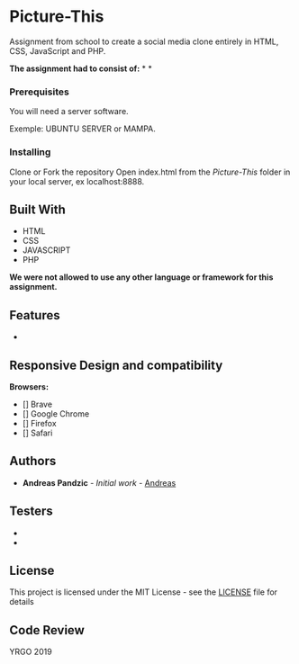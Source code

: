 # Picture-This
Assignment from school to create a social media clone entirely in HTML, CSS, JavaScript and PHP.


__The assignment had to consist of:__
* 
* 


### Prerequisites

You will need a server software.

Exemple:
UBUNTU SERVER or MAMPA.

### Installing

Clone or Fork the repository
Open index.html from the *Picture-This* folder in your local server, ex localhost:8888.



## Built With

* HTML
* CSS
* JAVASCRIPT
* PHP

__We were not allowed to use any other language or framework for this assignment.__

## Features
* 


## Responsive Design and compatibility


__Browsers:__
- [] Brave
- [] Google Chrome
- [] Firefox
- [] Safari



## Authors

* **Andreas Pandzic** - *Initial work* - [Andreas](https://apandzic.github.io)

## Testers
* 
* 


## License

This project is licensed under the MIT License - see the [LICENSE](LICENSE) file for details

## Code Review

YRGO 2019



